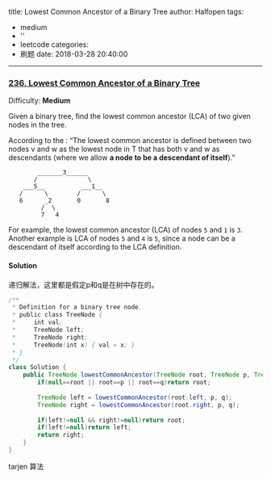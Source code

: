 title: Lowest Common Ancestor of a Binary Tree
author: Halfopen
tags:
  - medium
  - ''
  - leetcode
categories:
  - 刷题
date: 2018-03-28 20:40:00
---
### [236\. Lowest Common Ancestor of a Binary Tree](https://leetcode.com/problems/lowest-common-ancestor-of-a-binary-tree/description/)

Difficulty: **Medium**



Given a binary tree, find the lowest common ancestor (LCA) of two given nodes in the tree.

According to the : “The lowest common ancestor is defined between two nodes v and w as the lowest node in T that has both v and w as descendants (where we allow **a node to be a descendant of itself**).”

```
        _______3______
       /              \
    ___5__          ___1__
   /      \        /      \
   6      _2       0       8
         /  \
         7   4
```

For example, the lowest common ancestor (LCA) of nodes `5` and `1` is `3`. Another example is LCA of nodes `5` and `4` is `5`, since a node can be a descendant of itself according to the LCA definition.



#### Solution

递归解法，这里都是假定p和q是在树中存在的。

```java
/**
 * Definition for a binary tree node.
 * public class TreeNode {
 *     int val;
 *     TreeNode left;
 *     TreeNode right;
 *     TreeNode(int x) { val = x; }
 * }
 */
class Solution {
    public TreeNode lowestCommonAncestor(TreeNode root, TreeNode p, TreeNode q) {
        if(null==root || root==p || root==q)return root;
        
        TreeNode left = lowestCommonAncestor(root.left, p, q);
        TreeNode right = lowestCommonAncestor(root.right, p, q);
        
        if(left!=null && right!=null)return root;
        if(left!=null)return left;
        return right;
    }
}
```

tarjen 算法